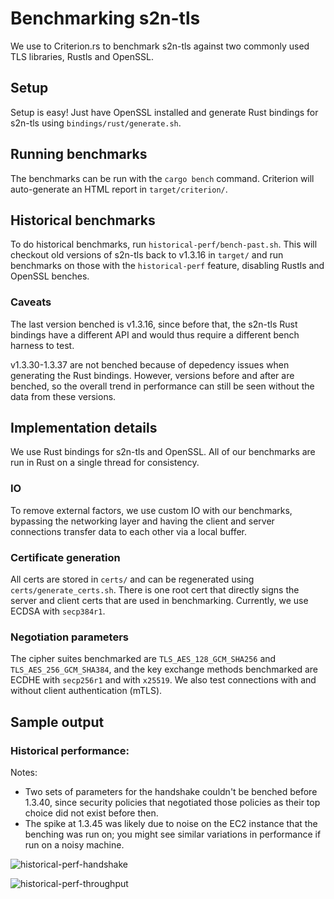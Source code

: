 # Benchmarking s2n-tls

We use to Criterion.rs to benchmark s2n-tls against two commonly used TLS libraries, Rustls and OpenSSL.

## Setup 

Setup is easy! Just have OpenSSL installed and generate Rust bindings for s2n-tls using `bindings/rust/generate.sh`.

## Running benchmarks

The benchmarks can be run with the `cargo bench` command. Criterion will auto-generate an HTML report in `target/criterion/`. 

## Historical benchmarks

To do historical benchmarks, run `historical-perf/bench-past.sh`. This will checkout old versions of s2n-tls back to v1.3.16 in `target/` and run benchmarks on those with the `historical-perf` feature, disabling Rustls and OpenSSL benches.

### Caveats

The last version benched is v1.3.16, since before that, the s2n-tls Rust bindings have a different API and would thus require a different bench harness to test. 

v1.3.30-1.3.37 are not benched because of depedency issues when generating the Rust bindings. However, versions before and after are benched, so the overall trend in performance can still be seen without the data from these versions.

## Implementation details

We use Rust bindings for s2n-tls and OpenSSL. All of our benchmarks are run in Rust on a single thread for consistency. 

### IO

To remove external factors, we use custom IO with our benchmarks, bypassing the networking layer and having the client and server connections transfer data to each other via a local buffer. 

### Certificate generation

All certs are stored in `certs/` and can be regenerated using `certs/generate_certs.sh`. There is one root cert that directly signs the server and client certs that are used in benchmarking. Currently, we use ECDSA with `secp384r1`.

### Negotiation parameters

The cipher suites benchmarked are `TLS_AES_128_GCM_SHA256` and `TLS_AES_256_GCM_SHA384`, and the key exchange methods benchmarked are ECDHE with `secp256r1` and with `x25519`. We also test connections with and without client authentication (mTLS).

## Sample output

### Historical performance:

Notes: 
- Two sets of parameters for the handshake couldn't be benched before 1.3.40, since security policies that negotiated those policies as their top choice did not exist before then.
- The spike at 1.3.45 was likely due to noise on the EC2 instance that the benching was run on; you might see similar variations in performance if run on a noisy machine.


![historical-perf-handshake](https://github.com/tinzh/s2n-tls/assets/76919968/8a0dbfe2-798a-4869-8b4f-7d52c013fa8e)

![historical-perf-throughput](https://github.com/tinzh/s2n-tls/assets/76919968/126c4106-6400-410e-b080-e4db04cb73ee)
